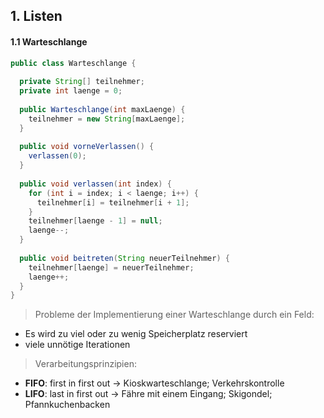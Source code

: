 ## 1. Listen
#### 1.1 Warteschlange

```java
public class Warteschlange {
  
  private String[] teilnehmer;
  private int laenge = 0;
  
  public Warteschlange(int maxLaenge) {
    teilnehmer = new String[maxLaenge];
  }
  
  public void vorneVerlassen() {
    verlassen(0);
  }
  
  public void verlassen(int index) {
    for (int i = index; i < laenge; i++) {
      teilnehmer[i] = teilnehmer[i + 1];
    }
    teilnehmer[laenge - 1] = null;
    laenge--;
  }
  
  public void beitreten(String neuerTeilnehmer) {
    teilnehmer[laenge] = neuerTeilnehmer;
    laenge++;
  }
}
```
> Probleme der Implementierung einer Warteschlange durch ein Feld:
- Es wird zu viel oder zu wenig Speicherplatz reserviert
- viele unnötige Iterationen

> Verarbeitungsprinzipien:
- **FIFO**: first in first out -> Kioskwarteschlange; Verkehrskontrolle
- **LIFO**: last in first out -> Fähre mit einem Eingang; Skigondel; Pfannkuchenbacken

